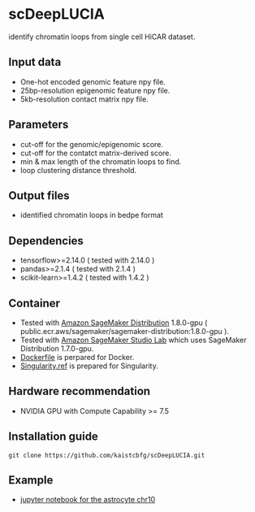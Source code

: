 # scDeepLUCIA
identify chromatin loops from single cell HiCAR dataset.

## Input data
- One-hot encoded genomic feature npy file.
- 25bp-resolution epigenomic feature npy file.
- 5kb-resolution contact matrix npy file.

## Parameters
- cut-off for the genomic/epigenomic score.
- cut-off for the contatct matrix-derived score.
- min & max length of the chromatin loops to find.
- loop clustering distance threshold.

## Output files
- identified chromatin loops in bedpe format

## Dependencies
- tensorflow>=2.14.0 ( tested with 2.14.0 )
- pandas>=2.1.4 ( tested with 2.1.4 ) 
- scikit-learn>=1.4.2 ( tested with 1.4.2 )

## Container
- Tested with [Amazon SageMaker Distribution](https://gallery.ecr.aws/sagemaker/sagemaker-distribution) 1.8.0-gpu ( public.ecr.aws/sagemaker/sagemaker-distribution:1.8.0-gpu ).
- Tested with [Amazon SageMaker Studio Lab](https://studiolab.sagemaker.aws/) which uses SageMaker Distribution 1.7.0-gpu.
- [Dockerfile](container/Dockerfile) is perpared for Docker.
- [Singularity.ref](container/Singularity.def) is prepared for Singularity.

## Hardware recommendation 
- NVIDIA GPU with Compute Capability >= 7.5

## Installation guide
```
git clone https://github.com/kaistcbfg/scDeepLUCIA.git
```

## Example 
- [jupyter notebook for the astrocyte chr10](scDeepLUCIA.ipynb)






